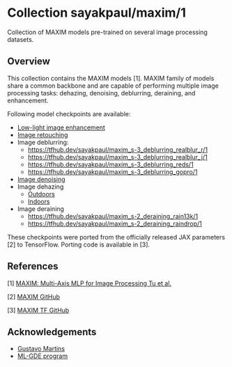 # Collection sayakpaul/maxim/1

Collection of MAXIM models pre-trained on several image processing datasets.

<!-- task: denoising -->
<!-- task: dehazing -->
<!-- task: deblurring -->
<!-- task: deraining -->
<!-- task: enhancement -->


## Overview

This collection contains the MAXIM models [1]. MAXIM family of models share a common
backbone and are capable of performing multiple image processing tasks: dehazing,
denoising, deblurring, deraining, and enhancement.

Following model checkpoints are available:

* [Low-light image enhancement](https://tfhub.dev/sayakpaul/maxim_s-2_enhancement_lol/1)
* [Image retouching](https://tfhub.dev/sayakpaul/maxim_s-2_enhancement_fivek/1)
* Image deblurring:
    * https://tfhub.dev/sayakpaul/maxim_s-3_deblurring_realblur_r/1
    * https://tfhub.dev/sayakpaul/maxim_s-3_deblurring_realblur_j/1
    * https://tfhub.dev/sayakpaul/maxim_s-3_deblurring_reds/1
    * https://tfhub.dev/sayakpaul/maxim_s-3_deblurring_gopro/1
* [Image denoising](https://tfhub.dev/sayakpaul/maxim_s-3_denoising_sidd/1)
* Image dehazing
    * [Outdoors](https://tfhub.dev/sayakpaul/maxim_s-2_dehazing_sots-outdoor/1)
    * [Indoors](https://tfhub.dev/sayakpaul/maxim_s-2_dehazing_sots-indoor/1)
* Image deraining
    * https://tfhub.dev/sayakpaul/maxim_s-2_deraining_rain13k/1
    * https://tfhub.dev/sayakpaul/maxim_s-2_deraining_raindrop/1

These checkpoints were ported from the officially released JAX parameters [2] to TensorFlow. Porting code
is available in [3].

## References

[1] [MAXIM: Multi-Axis MLP for Image Processing Tu et al.](https://arxiv.org/abs/2201.02973)

[2] [MAXIM GitHub](https://github.com/google-research/maxim)

[3] [MAXIM TF GitHub](https://github.com/sayakpaul/maxim-tf)

## Acknowledgements

* [Gustavo Martins](https://twitter.com/gusthema?lang=en)
* [ML-GDE program](https://developers.google.com/programs/experts/)